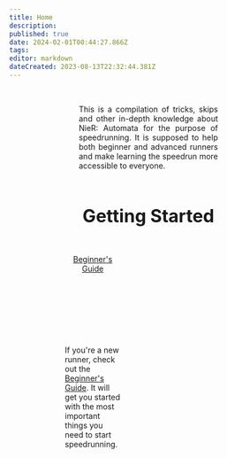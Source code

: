 ```yaml
---
title: Home
description: 
published: true
date: 2024-02-01T00:44:27.866Z
tags: 
editor: markdown
dateCreated: 2023-08-13T22:32:44.381Z
---
```


<!--<p style="text-align:center;
          font-size:2rem;
          font-weight:bold;">Welcome to the NieR: Automata Speedrun Wiki</p>-->
<br>
<p style="text-align:justify; width:50%; margin-left:25%;">This is a compilation of tricks, skips and other in-depth knowledge about NieR: Automata for the purpose of speedrunning. It is supposed to help both beginner and advanced runners and make learning the speedrun more accessible to everyone.</p>
<br>
<p style="text-align:center; font-size:2rem; font-weight:bold;">Getting Started</p>

<div style="width:20%; margin-left:20%; margin-top:50px;">
  <div style="background-image:url(/assets/home/beginner-thumbnail.jpg);
              height:150px;
              background-size: contain;
              text-align:center;">
    <div style="margin-top:20px;"><a href="/intro/beginner-guide">Beginner's Guide</a></div>
  </div>
  <p style="text-align:left;">If you're a new runner, check out the <a href="/intro/beginner-guide">Beginner's Guide</a>. It will get you started with the most important things you need to start speedrunning.</p>
</div>